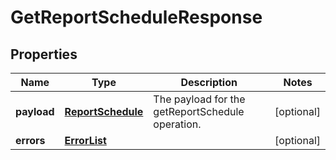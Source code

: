 
# GetReportScheduleResponse

## Properties
Name | Type | Description | Notes
------------ | ------------- | ------------- | -------------
**payload** | [**ReportSchedule**](ReportSchedule.md) | The payload for the getReportSchedule operation. |  [optional]
**errors** | [**ErrorList**](ErrorList.md) |  |  [optional]



